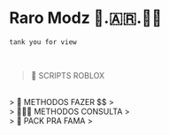 # Raro Modz 🐀.🇦🇷.🥷🏼

`tank you for view`

<br>

> 📜 SCRIPTS ROBLOX
>
<br>
> 💸 METHODOS FAZER $$
>
<br>
> 🕵🏼‍♂️ METHODOS CONSULTA
>
<br>
> 🚀 PACK PRA FAMA
>
<br>
